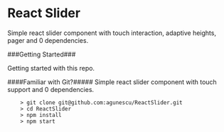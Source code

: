 # React Slider
Simple react slider component with touch interaction, adaptive heights, pager and 0 dependencies.

###Getting Started###

Getting started with this repo.

####Familiar with Git?#####
Simple react slider component with touch support and 0 dependencies.


```
	> git clone git@github.com:agunescu/ReactSlider.git
	> cd ReactSlider
	> npm install
	> npm start
```